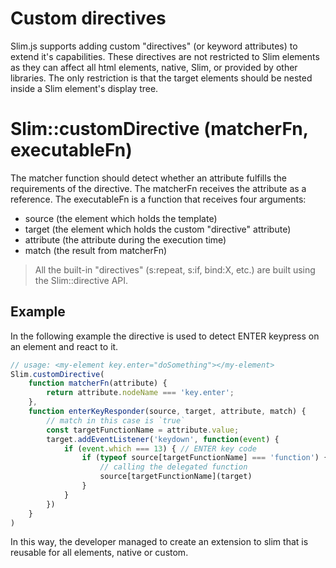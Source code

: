 # Custom directives
Slim.js supports adding custom "directives" (or keyword attributes) to extend it's capabilities. These directives are not restricted to Slim elements as they can affect all html elements, native, Slim, or provided by other libraries. The only restriction is that the target elements should be nested inside a Slim element's display tree.

# Slim::customDirective (matcherFn, executableFn)
The matcher function should detect whether an attribute fulfills the requirements of the directive. The matcherFn receives the attribute as a reference.
The executableFn is a function that receives four arguments:
- source (the element which holds the template)
- target (the element which holds the custom "directive" attribute)
- attribute (the attribute during the execution time)
- match (the result from matcherFn)

> All the built-in "directives" (s:repeat, s:if, bind:X, etc.) are built using the Slim::directive API.

## Example
In the following example the directive is used to detect ENTER keypress on an element and react to it.

```javascript
// usage: <my-element key.enter="doSomething"></my-element>
Slim.customDirective(
    function matcherFn(attribute) {
        return attribute.nodeName === 'key.enter';
    },
    function enterKeyResponder(source, target, attribute, match) {
        // match in this case is `true`
        const targetFunctionName = attribute.value;
        target.addEventListener('keydown', function(event) {
            if (event.which === 13) { // ENTER key code
                if (typeof source[targetFunctionName] === 'function') {
                    // calling the delegated function
                    source[targetFunctionName](target)
                }
            }
        })
    }
)
```
In this way, the developer managed to create an extension to slim that is reusable for all elements, native or custom.
